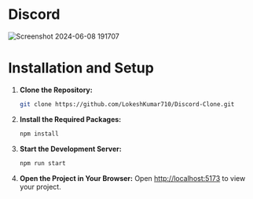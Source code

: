 # Discord

![Screenshot 2024-06-08 191707](https://github.com/LokeshKumar710/Discord-Clone/assets/139546242/6bb38e96-ead7-4a46-a71c-de7bea87a223)

# Installation and Setup

1. **Clone the Repository:**
    ```sh
    git clone https://github.com/LokeshKumar710/Discord-Clone.git
    ```
2. **Install the Required Packages:**
    ```sh
    npm install
    ```
3. **Start the Development Server:**
    ```sh
    npm run start
    ```
4. **Open the Project in Your Browser:**
    Open [http://localhost:5173](http://localhost:5173) to view your project.

